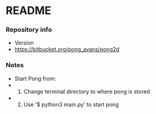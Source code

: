 # README #

### Repository info ###

* Version
* https://bitbucket.org/pong_avans/pong2d

### Notes ###
* Start Pong from:
* 1) Change terminal directory to where pong is stored
* 2) Use '$ python3 main.py' to start pong